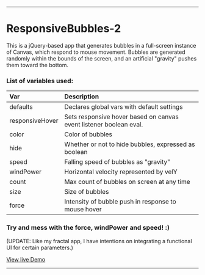 ___
# ResponsiveBubbles-2
This is a jQuery-based app that generates bubbles in a full-screen instance of Canvas, which respond to mouse movement.
Bubbles are generated randomly within the bounds of the screen, and an artificial "gravity" pushes them toward the bottom.

### List of variables used:

| Var             | Description     |
| :-------------   |:---------------|
| defaults     | Declares global vars with default settings|
| responsiveHover      | Sets responsive hover based on canvas event listener boolean eval. |
| color     | Color of bubbles|
| hide          | Whether or not to hide bubbles, expressed as boolean|
| speed     | Falling speed of bubbles as "gravity"|
| windPower          | Horizontal velocity represented by velY|
| count           | Max count of bubbles on screen at any time|
| size | Size of bubbles|
| force | Intensity of bubble push in response to mouse hover|


### Try and mess with the force, windPower and speed! :)

(UPDATE: Like my fractal app, I have intentions on integrating a functional UI for certain parameters.)

[View live Demo](https://cdn.rawgit.com/sambgordon/ResponsiveBubbles-2/master/index.html)
___
